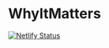 # WhyItMatters

[![Netlify Status](https://api.netlify.com/api/v1/badges/5c0175f2-66bb-488b-84ff-789e97b87f99/deploy-status)](https://app.netlify.com/sites/whyitmatters/deploys)
